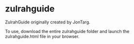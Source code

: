 # zulrahguide
ZulrahGuide originally created by JonTarg.

To use, download the entire zulrahguide folder and launch the zulrahguide.html file in your browser.

